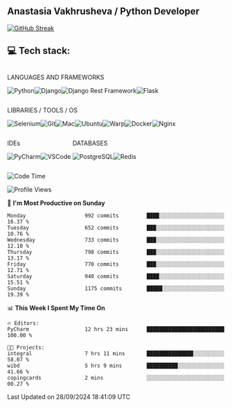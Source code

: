 ## Anastasia Vakhrusheva / Python Developer

<a href="https://git.io/streak-stats"><img src="https://streak-stats.demolab.com?user=KetKode&theme=transparent&mode=weekly" alt="GitHub Streak" /></a>

## **💻 Tech stack:**

<div style="display: inline-block;">

LANGUAGES AND FRAMEWORKS

<img alt="Python" src="https://img.shields.io/badge/Python-FFD43B?style=for-the-badge&logo=python&logoColor=blue" /><img alt="Django" src="https://img.shields.io/badge/Django-092E20?style=for-the-badge&logo=django&logoColor=green" /><img alt="Django Rest Framework" src="https://img.shields.io/badge/django%20rest-ff1709?style=for-the-badge&logo=django&logoColor=white" /><img alt="Flask" src="https://img.shields.io/badge/Flask-000000?style=for-the-badge&logo=flask&logoColor=white" />

</div>

<div style="display: inline-block;">
  
LIBRARIES / TOOLS / OS

<img alt="Selenium" src="https://img.shields.io/badge/Selenium-43B02A?style=for-the-badge&logo=Selenium&logoColor=white" /><img alt="Git" src="https://img.shields.io/badge/GIT-E44C30?style=for-the-badge&logo=git&logoColor=white" /><img alt="Mac" src="https://img.shields.io/badge/mac%20os-000000?style=for-the-badge&logo=apple&logoColor=white" /><img alt="Ubuntu" src="https://img.shields.io/badge/Ubuntu-E95420?style=for-the-badge&logo=ubuntu&logoColor=white" /><img alt="Warp" src="https://img.shields.io/badge/warp-01A4FF?style=for-the-badge&logo=warp&logoColor=white" /><img alt="Docker" src="https://img.shields.io/badge/Docker-2CA5E0?style=for-the-badge&logo=docker&logoColor=white" /><img alt="Nginx" src="https://img.shields.io/badge/Nginx-009639?style=for-the-badge&logo=nginx&logoColor=white" />

</div>

<div style="display: inline-block;">

IDEs

<img alt="PyCharm" src="https://img.shields.io/badge/PyCharm-000000.svg?&style=for-the-badge&logo=PyCharm&logoColor=white" /><img alt="VSCode" src="https://img.shields.io/badge/VSCode-0078D4?style=for-the-badge&logo=visual%20studio%20code&logoColor=white" />

</div>

<div style="display: inline-block;">
  
DATABASES

<img alt="PostgreSQL" src="https://img.shields.io/badge/PostgreSQL-316192?style=for-the-badge&logo=postgresql&logoColor=white" /><img alt="Redis" src="https://img.shields.io/badge/redis-%23DD0031.svg?&style=for-the-badge&logo=redis&logoColor=white" />

</div>
                    
<br/>

<!--START_SECTION:waka-->
![Code Time](http://img.shields.io/badge/Code%20Time-116%20hrs%2039%20mins-blue)

![Profile Views](http://img.shields.io/badge/Profile%20Views-0-blue)

📅 **I'm Most Productive on Sunday** 

```text
Monday                   992 commits         ████░░░░░░░░░░░░░░░░░░░░░   16.37 % 
Tuesday                  652 commits         ███░░░░░░░░░░░░░░░░░░░░░░   10.76 % 
Wednesday                733 commits         ███░░░░░░░░░░░░░░░░░░░░░░   12.10 % 
Thursday                 798 commits         ███░░░░░░░░░░░░░░░░░░░░░░   13.17 % 
Friday                   770 commits         ███░░░░░░░░░░░░░░░░░░░░░░   12.71 % 
Saturday                 940 commits         ████░░░░░░░░░░░░░░░░░░░░░   15.51 % 
Sunday                   1175 commits        █████░░░░░░░░░░░░░░░░░░░░   19.39 % 
```


📊 **This Week I Spent My Time On** 

```text
🔥 Editors: 
PyCharm                  12 hrs 23 mins      █████████████████████████   100.00 % 

🐱‍💻 Projects: 
integral                 7 hrs 11 mins       ███████████████░░░░░░░░░░   58.07 % 
wibd                     5 hrs 9 mins        ██████████░░░░░░░░░░░░░░░   41.66 % 
copingcards              2 mins              ░░░░░░░░░░░░░░░░░░░░░░░░░   00.27 % 
```


 Last Updated on 28/09/2024 18:41:09 UTC
<!--END_SECTION:waka-->

</div>
